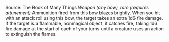 Source: The Book of Many Things
*Weapon (any bow), rare (requires attunement)*
Ammunition fired from this bow blazes brightly. When you hit with an attack roll using this bow, the target takes an extra 1d6 fire damage. If the target is a flammable, nonmagical object, it catches fire, taking 1d6 fire damage at the start of each of your turns until a creature uses an action to extinguish the flames.